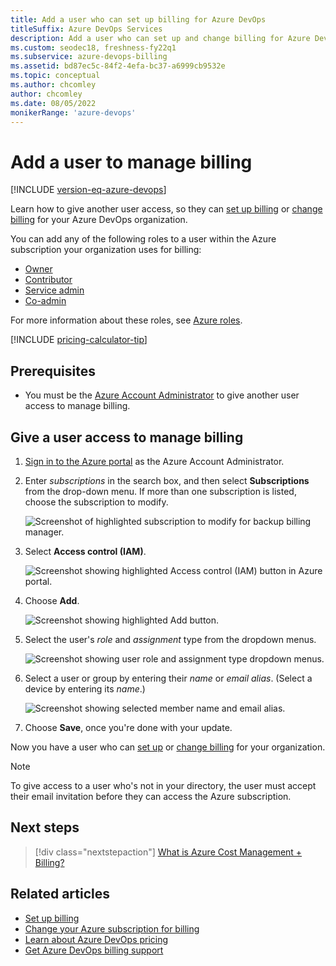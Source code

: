 ```yaml
---
title: Add a user who can set up billing for Azure DevOps
titleSuffix: Azure DevOps Services
description: Add a user who can set up and change billing for Azure DevOps.
ms.custom: seodec18, freshness-fy22q1
ms.subservice: azure-devops-billing
ms.assetid: bd87ec5c-84f2-4efa-bc37-a6999cb9532e
ms.topic: conceptual
ms.author: chcomley
author: chcomley
ms.date: 08/05/2022
monikerRange: 'azure-devops'
---
```


# Add a user to manage billing

[!INCLUDE [version-eq-azure-devops](../../includes/version-eq-azure-devops.md)]

Learn how to give another user access, so they can [set up billing](set-up-billing-for-your-organization-vs.md) or [change billing](change-azure-subscription.md) for your Azure DevOps organization. 

You can add any of the following roles to a user within the Azure subscription your organization uses for billing:

- [Owner](/azure/role-based-access-control/built-in-roles#owner)
- [Contributor](/azure/role-based-access-control/built-in-roles#contributor)
- [Service admin](/azure/billing/billing-add-change-azure-subscription-administrator)
- [Co-admin](/azure/billing/billing-add-change-azure-subscription-administrator)

For more information about these roles, see [Azure roles](/azure/role-based-access-control/rbac-and-directory-admin-roles).

[!INCLUDE [pricing-calculator-tip](../../includes/pricing-calculator-tip.md)]

## Prerequisites

- You must be the [Azure Account Administrator](/azure/cost-management-billing/manage/add-change-subscription-administrator) to give another user access to manage billing.

## Give a user access to manage billing

1. [Sign in to the Azure portal](https://portal.azure.com/) as the Azure Account Administrator.

2. Enter *subscriptions* in the search box, and then select **Subscriptions** from the drop-down menu. If more than one subscription is listed, choose the subscription to modify.

   ![Screenshot of highlighted subscription to modify for backup billing manager.](media/add-backup-billing-manager/choose-subscription-to-modify.png)

3. Select **Access control (IAM)**.

   ![Screenshot showing highlighted Access control (IAM) button in Azure portal.](media/add-backup-billing-manager/choose-access-control.png)

4. Choose **Add**.

   ![Screenshot showing highlighted Add button.](media/add-backup-billing-manager/add-role-assignment.png)

5. Select the user's *role* and *assignment* type from the dropdown menus.

   ![Screenshot showing user role and assignment type dropdown menus.](media/add-backup-billing-manager/choose-role-and-select-an-assignment-type.png)

6. Select a user or group by entering their *name* or *email alias*. (Select a device by entering its *name*.)

   ![Screenshot showing selected member name and email alias.](media/add-backup-billing-manager/add-permissions-select-member-choose-save.png)

7. Choose **Save**, once you're done with your update.

Now you have a user who can [set up](set-up-billing-for-your-organization-vs.md) or [change billing](change-azure-subscription.md) for your organization.

> [!NOTE]
> To give access to a user who's not in your directory, the user must accept their email invitation before they can access the Azure subscription.

## Next steps

> [!div class="nextstepaction"]
> [What is Azure Cost Management + Billing?](/azure/cost-management-billing/cost-management-billing-overview)

## Related articles

* [Set up billing](set-up-billing-for-your-organization-vs.md)
* [Change your Azure subscription for billing](change-azure-subscription.md)
* [Learn about Azure DevOps pricing](https://azure.microsoft.com/pricing/details/visual-studio-team-services/)
* [Get Azure DevOps billing support](https://azure.microsoft.com/support/devops/)
